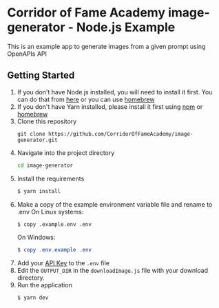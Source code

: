 # Corridor of Fame Academy image-generator - Node.js Example

This is an example app to generate images from a given prompt using OpenAPIs API

## Getting Started
1. If you don't have Node.js installed, you will need to install it first. You can do that from [here](https://nodejs.org/en) or you can use [homebrew](https://brew.sh/)
2. If you don't have Yarn installed, please install it first using [npm](https://classic.yarnpkg.com/en/docs/install) or [homebrew](https://formulae.brew.sh/formula/yarn)
3. Clone this repository
   ```
   git clone https://github.com/CorridorOfFameAcademy/image-generator.git
   ```
4. Navigate into the project directory
   ```bash
   cd image-generator
   ```
5. Install the requirements
   ```bash
   $ yarn install
   ```
6. Make a copy of the example environment variable file and rename to .env
   On Linux systems:
   ```bash
   $ copy .example.env .env
   ```
   On Windows:
   ```powershell
   $ copy .env.example .env
   ```
7. Add your [API Key](https://platform.openai.com/account/api-keys) to the `.env` file
8. Edit the `OUTPUT_DIR` in the `downloadImage.js` file with your download directory.
9. Run the application
   ```bash
   $ yarn dev
   ```